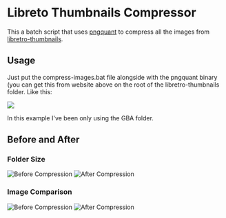 ﻿# Libreto Thumbnails Compressor

This a batch script that uses [pngquant](https://pngquant.org/) to compress all the images from [libretro-thumbnails](https://github.com/libretro-thumbnails/libretro-thumbnails).

## Usage

Just put the compress-images.bat file alongside with the pngquant binary (you can get this from website above on the root of the libretro-thumbnails folder.
Like this:

![](https://i.imgur.com/0cm1cYh.png)

In this example I've been only using the GBA folder.

## Before and After
### Folder Size
![Before Compression](https://i.imgur.com/fu4UDsE.png)
![After Compression](https://i.imgur.com/YjUnssT.png)

### Image Comparison
![Before Compression](https://i.imgur.com/n7uydH6.png)
![After Compression](https://i.imgur.com/z5KTrnr.png)
